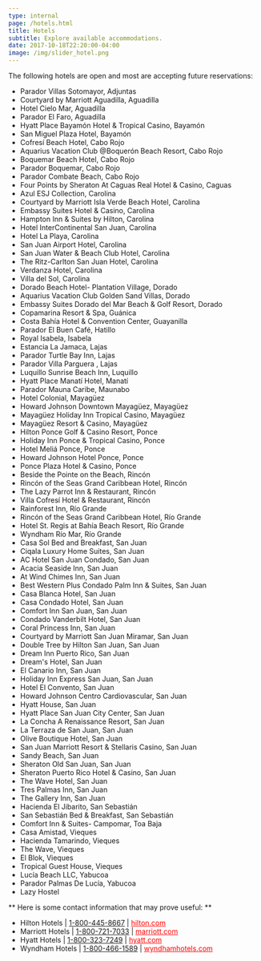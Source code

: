 ```yaml
---
type: internal
page: /hotels.html
title: Hotels
subtitle: Explore available accommodations.
date: 2017-10-18T22:20:00-04:00
image: /img/slider_hotel.png
---
```

The following hotels are open and most are accepting future reservations:

* Parador Villas Sotomayor, Adjuntas
* Courtyard by Marriott Aguadilla, Aguadilla
* Hotel Cielo Mar, Aguadilla
* Parador El Faro, Aguadilla
* Hyatt Place Bayamón Hotel & Tropical Casino, Bayamón
* San Miguel Plaza Hotel, Bayamón
* Cofresí Beach Hotel, Cabo Rojo
* Aquarius Vacation Club @Boquerón Beach Resort, Cabo Rojo
* Boquemar Beach Hotel, Cabo Rojo	
* Parador Boquemar, Cabo Rojo
* Parador Combate Beach, Cabo Rojo
* Four Points by Sheraton At Caguas Real Hotel & Casino, Caguas
* Azul ESJ Collection, Carolina	
* Courtyard by Marriott Isla Verde Beach Hotel, Carolina
* Embassy Suites Hotel & Casino, Carolina
* Hampton Inn & Suites by Hilton, Carolina
* Hotel InterContinental San Juan, Carolina
* Hotel La Playa, Carolina
* San Juan Airport Hotel, Carolina
* San Juan Water & Beach Club Hotel, Carolina
* The Ritz-Carlton San Juan Hotel, Carolina
* Verdanza Hotel, Carolina
* Villa del Sol, Carolina
* Dorado Beach Hotel- Plantation Village, Dorado
* Aquarius Vacation Club Golden Sand Villas, Dorado
* Embassy Suites Dorado del Mar Beach & Golf Resort, Dorado
* Copamarina Resort & Spa, Guánica
* Costa Bahía Hotel & Convention Center, Guayanilla
* Parador El Buen Café, Hatillo 	
* Royal Isabela, Isabela
* Estancia La Jamaca, Lajas
* Parador Turtle Bay Inn, Lajas
* Parador Villa Parguera , Lajas	
* Luquillo Sunrise Beach Inn, Luquillo
* Hyatt Place Manatí Hotel, Manatí
* Parador Mauna Caribe, Maunabo
* Hotel Colonial, Mayagüez
* Howard Johnson Downtown Mayagüez, Mayagüez
* Mayagüez Holiday Inn Tropical Casino, Mayagüez
* Mayagüez Resort & Casino, Mayagüez
* Hilton Ponce Golf & Casino Resort, Ponce
* Holiday Inn Ponce & Tropical Casino, Ponce
* Hotel Meliá Ponce, Ponce
* Howard Johnson Hotel Ponce, Ponce
* Ponce Plaza Hotel & Casino, Ponce
* Beside the Pointe on the Beach, Rincón
* Rincón of the Seas Grand Caribbean Hotel, Rincón
* The Lazy Parrot Inn & Restaurant, Rincón
* Villa Cofresí Hotel & Restaurant, Rincón
* Rainforest Inn, Río Grande
* Rincón of the Seas Grand Caribbean Hotel, Río Grande
* Hotel St. Regis at Bahía Beach Resort, Río Grande
* Wyndham Río Mar, Río Grande
* Casa Sol Bed and Breakfast, San Juan
* Ciqala Luxury Home Suites, San Juan
* AC Hotel San Juan Condado, San Juan
* Acacia Seaside Inn, San Juan	
* At Wind Chimes Inn, San Juan
* Best Western Plus Condado Palm Inn & Suites, San Juan
* Casa Blanca Hotel, San Juan	
* Casa Condado Hotel, San Juan
* Comfort Inn San Juan, San Juan
* Condado Vanderbilt Hotel, San Juan
* Coral Princess Inn, San Juan	
* Courtyard by Marriott San Juan Miramar, San Juan
* Double Tree by Hilton San Juan, San Juan
* Dream Inn Puerto Rico, San Juan
* Dream's Hotel, San Juan	
* El Canario Inn, San Juan	
* Holiday Inn Express San Juan, San Juan	
* Hotel El Convento, San Juan	
* Howard Johnson Centro Cardiovascular, San Juan	
* Hyatt House, San Juan	
* Hyatt Place San Juan City Center, San Juan
* La Concha A Renaissance Resort, San Juan
* La Terraza de San Juan, San Juan	
* Olive Boutique Hotel, San Juan
* San Juan Marriott Resort & Stellaris Casino, San Juan	
* Sandy Beach, San Juan	
* Sheraton Old San Juan, San Juan	
* Sheraton Puerto Rico Hotel & Casino, San Juan
* The Wave Hotel, San Juan	
* Tres Palmas Inn, San Juan
* The Gallery Inn, San Juan
* Hacienda El Jibarito, San Sebastián
* San Sebastián Bed & Breakfast, San Sebastián
* Comfort Inn & Suites- Campomar, Toa Baja
* Casa Amistad, Vieques
* Hacienda Tamarindo, Vieques
* The Wave, Vieques	
* El Blok, Vieques	
* Tropical Guest House, Vieques
* Lucía Beach LLC, Yabucoa	
* Parador Palmas De Lucía, Yabucoa	
* Lazy Hostel		

** Here is some contact information that may prove useful: **

* Hilton Hotels | [1-800-445-8667](tel:+18004458667) | <a target="_blank" style="color: red !important;" href="http://www3.hilton.com/">hilton.com </a>
* Marriott Hotels | [1-800-721-7033](tel:+18007217033) | <a target="_blank" style="color: red !important;" href="https://www.marriott.com">marriott.com</a>
* Hyatt Hotels | [1-800-323-7249](tel:+18003237249) | <a target="_blank" style="color: red !important;" href="https://www.hyatt.com/">hyatt.com</a>
* Wyndham Hotels | [1-800-466-1589](tel:+18004661589) | <a target="_blank" style="color: red !important;" href="https://www.wyndhamhotels.com/">wyndhamhotels.com </a>
